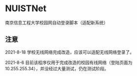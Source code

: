 # NUISTNet
南京信息工程大学校园网自动登录脚本（适配新系统） 

## 注意
2021-8-18 学校无线网络完成改造，应该可以适配无线网络登录了。

2021-8-6 目前该程序仅用于完成改造的校园有线网络（登陆页面为10.255.255.34），并没经过大量测试，仍在测试阶段。
